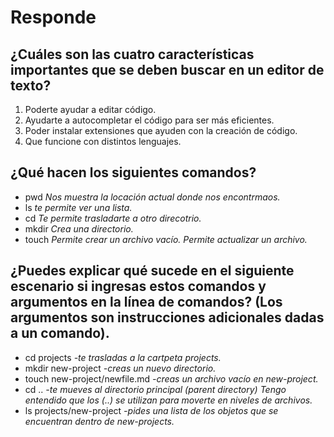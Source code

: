 # Responde
## ¿Cuáles son las cuatro características importantes que se deben buscar en un editor de texto?
1. Poderte ayudar a editar código.
2. Ayudarte a autocompletar el código para ser más eficientes.
3. Poder instalar extensiones que ayuden con la creación de código.
4. Que funcione con distintos lenguajes.
## ¿Qué hacen los siguientes comandos?
- pwd *Nos muestra la locación actual donde nos encontrmaos.*
- ls *te permite ver una lista.*
- cd *Te permite trasladarte a otro direcotrio.*
- mkdir *Crea una directorio.*
- touch *Permite crear un archivo vacío. Permite actualizar un archivo.*
## ¿Puedes explicar qué sucede en el siguiente escenario si ingresas estos comandos y argumentos en la línea de comandos? (Los argumentos son instrucciones adicionales dadas a un comando).
- cd projects *-te trasladas a la cartpeta projects.*
- mkdir new-project *-creas un nuevo directorio.*
- touch new-project/newfile.md *-creas un archivo vacío en new-project.*
- cd .. *-te mueves al directorio principal (parent directory) Tengo entendido que los (..) se utilizan para moverte en niveles de archivos.*
- ls projects/new-project *-pides una lista de los objetos que se encuentran dentro de new-projects.*

